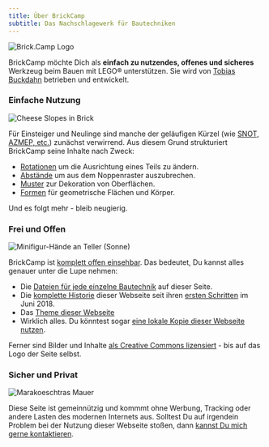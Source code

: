 ```yaml
---
title: Über BrickCamp
subtitle: Das Nachschlagewerk für Bautechniken
---
```

![Brick.Camp Logo](themes://brick-camp/images/logo_large.png?cropResize=150,150&classes=mx-auto,d-block,img-fluid)

BrickCamp möchte Dich als **einfach zu nutzendes, offenes und sicheres** Werkzeug beim Bauen mit LEGO® unterstützen. Sie wird von [Tobias Buckdahn](https://www.brickup.de/?target=_blank&rel=noopener) betrieben und entwickelt.

### Einfache Nutzung
![Cheese Slopes in Brick](/tech/cheese-in-brick/image.png?cropResize=150,150&classes=mx-auto,d-block,img-fluid)

Für Einsteiger und Neulinge sind manche der geläufigen Kürzel (wie [SNOT, AZMEP, etc.](https://www.1000steine.de/de/info/faq/?cat=11&target=_blank&rel=noopener)) zunächst verwirrend. Aus diesem Grund strukturiert BrickCamp seine Inhalte nach Zweck:

 - [Rotationen](/techs/rotations) um die Ausrichtung eines Teils zu ändern.
 - [Abstände](/techs/offsets) um aus dem Noppenraster auszubrechen.
 - [Muster](/techs/patterns) zur Dekoration von Oberflächen.
 - [Formen](/techs/shapes) für geometrische Flächen und Körper.

Und es folgt mehr - bleib neugierig.

### Frei und Offen
![Minifigur-Hände an Teller (Sonne)](/tech/minifig-hands-on-dinner-plate/image.png?cropResize=150,150&classes=mx-auto,d-block,img-fluid)

BrickCamp ist [komplett offen einsehbar](https://gitlab.com/brick.camp/brick.camp?target=_blank&rel=noopener). Das bedeutet, Du kannst alles genauer unter die Lupe nehmen: 

 - Die [Dateien für jede einzelne Bautechnik](https://gitlab.com/brick.camp/brick.camp/tree/master/pages/21.tech?target=_blank&rel=noopener) auf dieser Seite.
 - Die [komplette Historie](https://gitlab.com/brick.camp/brick.camp/commits/master?target=_blank&rel=noopener) dieser Webseite seit ihren [ersten Schritten](https://gitlab.com/brick.camp/brick.camp/commit/b288341df51d14e9f6ada3dffbbd6108b095d16e?target=_blank&rel=noopener) im Juni 2018.
 - Das [Theme dieser Webseite](https://gitlab.com/brick.camp/brick.camp/tree/master/themes/brick-camp?target=_blank&rel=noopener)
 - Wirklich alles. Du könntest sogar [eine lokale Kopie dieser Webseite nutzen](https://gitlab.com/brick.camp/brick.camp?target=_blank&rel=noopener#local-setup/).

Ferner sind Bilder und Inhalte [als Creative Commons lizensiert](https://creativecommons.org/licenses/by-sa/4.0/?target=_blank&rel=noopener) - bis auf das Logo der Seite selbst.

### Sicher und Privat
![Marakoeschtras Mauer](/tech/marakoeschtras-wall/image.png?cropResize=150,150&classes=mx-auto,d-block,img-fluid)

Diese Seite ist gemeinnützig und kommmt ohne Werbung, Tracking oder andere Lasten des modernen Internets aus. Solltest Du auf irgendein Problem bei der Nutzung dieser Webseite stoßen, dann [kannst Du mich gerne kontaktieren](/contact).